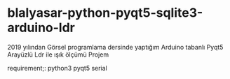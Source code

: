 # blalyasar-python-pyqt5-sqlite3-arduino-ldr
2019 yılından Görsel programlama dersinde yaptığım  Arduino tabanlı Pyqt5 Arayüzlü Ldr ile ışık ölçümü Projem  


requirement;:
python3
pyqt5
serial   
